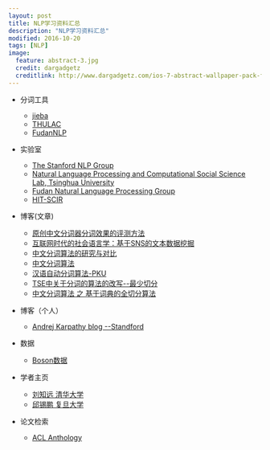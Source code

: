 ```yaml
---
layout: post
title: NLP学习资料汇总
description: "NLP学习资料汇总"
modified: 2016-10-20
tags: [NLP]
image:
  feature: abstract-3.jpg
  credit: dargadgetz
  creditlink: http://www.dargadgetz.com/ios-7-abstract-wallpaper-pack-for-iphone-5-and-ipod-touch-retina/
---
```


- 分词工具
  - [jieba][1]
  - [THULAC][2]
  - [FudanNLP][18]

- 实验室
  - [The Stanford NLP Group][3]
  - [Natural Language Processing and Computational Social Science Lab, Tsinghua University][4]
  - [Fudan Natural Language Processing Group][17]
  - [HIT-SCIR][19]

- 博客(文章)
  - [原创中文分词器分词效果的评测方法][5]
  - [互联网时代的社会语言学：基于SNS的文本数据挖掘][6]
  - [中文分词算法的研究与对比][8]
  - [中文分词算法][9]
  - [汉语自动分词算法-PKU][10]
  - [TSE中关于分词的算法的改写--最少切分][11]
  - [中文分词算法 之 基于词典的全切分算法][12]
  
- 博客（个人）
  - [Andrej Karpathy blog --Standford][16]
  
- 数据
  - [Boson数据][7]

- 学者主页
  - [刘知远 清华大学][13]
  - [邱锡鹏 复旦大学][14]

- 论文检索
  - [ACL Anthology][15]
  
  
[1]:https://github.com/fxsjy/jieba
[2]:http://thulac.thunlp.org/#%E5%9C%A8%E7%BA%BF%E6%BC%94%E7%A4%BA
[3]:http://nlp.stanford.edu/
[4]:http://nlp.csai.tsinghua.edu.cn/site2/index.php/zh
[5]:http://www.codelast.com/%E5%8E%9F%E5%88%9B%E4%B8%AD%E6%96%87%E5%88%86%E8%AF%8D%E5%99%A8%E5%88%86%E8%AF%8D%E6%95%88%E6%9E%9C%E7%9A%84%E8%AF%84%E6%B5%8B%E6%96%B9%E6%B3%95/
[6]:http://www.matrix67.com/blog/archives/5044
[7]:http://bosonnlp.com/dev/resource
[8]:http://tangxman.github.io/2014/06/12/the-comparison-of-chinese-segmentation-algorithm/
[9]:https://zhuanlan.zhihu.com/p/21440794
[10]:http://ccl.pku.edu.cn/doubtfire/NLP/Lexical_Analysis/Word_Segmentation_Tagging/Chinese_Word_Seg_Tag/seg_tag_BSWEN.htm
[11]:http://www.cnblogs.com/kakamilan/archive/2012/08/04/2623444.html
[12]:http://yangshangchuan.iteye.com/blog/2209761
[13]:http://nlp.csai.tsinghua.edu.cn/~lzy/index_cn.html
[14]:http://nlp.fudan.edu.cn/xpqiu/pubs.html
[15]:http://aclanthology.info/
[16]:http://karpathy.github.io/
[17]:http://nlp.fudan.edu.cn/
[18]:https://github.com/FudanNLP/fnlp
[19]:http://ir.hit.edu.cn/

